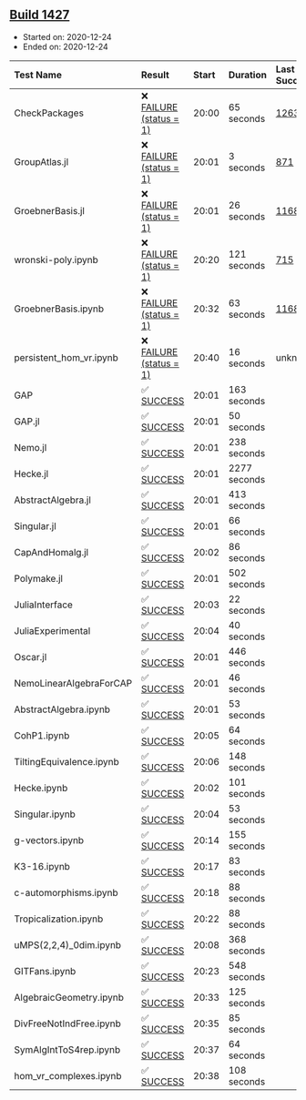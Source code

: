 ## [Build 1427](https://oscarci.mathematik.uni-kl.de/job/oscar-stable/1427/)

* Started on: 2020-12-24
* Ended on: 2020-12-24

| Test Name    | Result | Start | Duration | Last Success | First Failure |
|:-------------|:-------|:------|:---------|:-------------|:--------------|
| CheckPackages | ❌ [FAILURE (status = 1)](https://oscarci.mathematik.uni-kl.de/job/oscar-stable/1427/artifact/logs/build-1427/CheckPackages.log) | 20:00 | 65 seconds | [1263](https://oscarci.mathematik.uni-kl.de/job/oscar-stable/1263/) | [1264](https://oscarci.mathematik.uni-kl.de/job/oscar-stable/1264/) |
| GroupAtlas.jl | ❌ [FAILURE (status = 1)](https://oscarci.mathematik.uni-kl.de/job/oscar-stable/1427/artifact/logs/build-1427/GroupAtlas.jl.log) | 20:01 | 3 seconds | [871](https://oscarci.mathematik.uni-kl.de/job/oscar-stable/871/) | [872](https://oscarci.mathematik.uni-kl.de/job/oscar-stable/872/) |
| GroebnerBasis.jl | ❌ [FAILURE (status = 1)](https://oscarci.mathematik.uni-kl.de/job/oscar-stable/1427/artifact/logs/build-1427/GroebnerBasis.jl.log) | 20:01 | 26 seconds | [1168](https://oscarci.mathematik.uni-kl.de/job/oscar-stable/1168/) | [1169](https://oscarci.mathematik.uni-kl.de/job/oscar-stable/1169/) |
| wronski-poly.ipynb | ❌ [FAILURE (status = 1)](https://oscarci.mathematik.uni-kl.de/job/oscar-stable/1427/artifact/logs/build-1427/wronski-poly.ipynb.log) | 20:20 | 121 seconds | [715](https://oscarci.mathematik.uni-kl.de/job/oscar-stable/715/) | [716](https://oscarci.mathematik.uni-kl.de/job/oscar-stable/716/) |
| GroebnerBasis.ipynb | ❌ [FAILURE (status = 1)](https://oscarci.mathematik.uni-kl.de/job/oscar-stable/1427/artifact/logs/build-1427/GroebnerBasis.ipynb.log) | 20:32 | 63 seconds | [1168](https://oscarci.mathematik.uni-kl.de/job/oscar-stable/1168/) | [1169](https://oscarci.mathematik.uni-kl.de/job/oscar-stable/1169/) |
| persistent_hom_vr.ipynb | ❌ [FAILURE (status = 1)](https://oscarci.mathematik.uni-kl.de/job/oscar-stable/1427/artifact/logs/build-1427/persistent_hom_vr.ipynb.log) | 20:40 | 16 seconds | unknown | unknown |
| GAP | ✅ [SUCCESS](https://oscarci.mathematik.uni-kl.de/job/oscar-stable/1427/artifact/logs/build-1427/GAP.log) | 20:01 | 163 seconds |  |  |
| GAP.jl | ✅ [SUCCESS](https://oscarci.mathematik.uni-kl.de/job/oscar-stable/1427/artifact/logs/build-1427/GAP.jl.log) | 20:01 | 50 seconds |  |  |
| Nemo.jl | ✅ [SUCCESS](https://oscarci.mathematik.uni-kl.de/job/oscar-stable/1427/artifact/logs/build-1427/Nemo.jl.log) | 20:01 | 238 seconds |  |  |
| Hecke.jl | ✅ [SUCCESS](https://oscarci.mathematik.uni-kl.de/job/oscar-stable/1427/artifact/logs/build-1427/Hecke.jl.log) | 20:01 | 2277 seconds |  |  |
| AbstractAlgebra.jl | ✅ [SUCCESS](https://oscarci.mathematik.uni-kl.de/job/oscar-stable/1427/artifact/logs/build-1427/AbstractAlgebra.jl.log) | 20:01 | 413 seconds |  |  |
| Singular.jl | ✅ [SUCCESS](https://oscarci.mathematik.uni-kl.de/job/oscar-stable/1427/artifact/logs/build-1427/Singular.jl.log) | 20:01 | 66 seconds |  |  |
| CapAndHomalg.jl | ✅ [SUCCESS](https://oscarci.mathematik.uni-kl.de/job/oscar-stable/1427/artifact/logs/build-1427/CapAndHomalg.jl.log) | 20:02 | 86 seconds |  |  |
| Polymake.jl | ✅ [SUCCESS](https://oscarci.mathematik.uni-kl.de/job/oscar-stable/1427/artifact/logs/build-1427/Polymake.jl.log) | 20:01 | 502 seconds |  |  |
| JuliaInterface | ✅ [SUCCESS](https://oscarci.mathematik.uni-kl.de/job/oscar-stable/1427/artifact/logs/build-1427/JuliaInterface.log) | 20:03 | 22 seconds |  |  |
| JuliaExperimental | ✅ [SUCCESS](https://oscarci.mathematik.uni-kl.de/job/oscar-stable/1427/artifact/logs/build-1427/JuliaExperimental.log) | 20:04 | 40 seconds |  |  |
| Oscar.jl | ✅ [SUCCESS](https://oscarci.mathematik.uni-kl.de/job/oscar-stable/1427/artifact/logs/build-1427/Oscar.jl.log) | 20:01 | 446 seconds |  |  |
| NemoLinearAlgebraForCAP | ✅ [SUCCESS](https://oscarci.mathematik.uni-kl.de/job/oscar-stable/1427/artifact/logs/build-1427/NemoLinearAlgebraForCAP.log) | 20:01 | 46 seconds |  |  |
| AbstractAlgebra.ipynb | ✅ [SUCCESS](https://oscarci.mathematik.uni-kl.de/job/oscar-stable/1427/artifact/logs/build-1427/AbstractAlgebra.ipynb.log) | 20:01 | 53 seconds |  |  |
| CohP1.ipynb | ✅ [SUCCESS](https://oscarci.mathematik.uni-kl.de/job/oscar-stable/1427/artifact/logs/build-1427/CohP1.ipynb.log) | 20:05 | 64 seconds |  |  |
| TiltingEquivalence.ipynb | ✅ [SUCCESS](https://oscarci.mathematik.uni-kl.de/job/oscar-stable/1427/artifact/logs/build-1427/TiltingEquivalence.ipynb.log) | 20:06 | 148 seconds |  |  |
| Hecke.ipynb | ✅ [SUCCESS](https://oscarci.mathematik.uni-kl.de/job/oscar-stable/1427/artifact/logs/build-1427/Hecke.ipynb.log) | 20:02 | 101 seconds |  |  |
| Singular.ipynb | ✅ [SUCCESS](https://oscarci.mathematik.uni-kl.de/job/oscar-stable/1427/artifact/logs/build-1427/Singular.ipynb.log) | 20:04 | 53 seconds |  |  |
| g-vectors.ipynb | ✅ [SUCCESS](https://oscarci.mathematik.uni-kl.de/job/oscar-stable/1427/artifact/logs/build-1427/g-vectors.ipynb.log) | 20:14 | 155 seconds |  |  |
| K3-16.ipynb | ✅ [SUCCESS](https://oscarci.mathematik.uni-kl.de/job/oscar-stable/1427/artifact/logs/build-1427/K3-16.ipynb.log) | 20:17 | 83 seconds |  |  |
| c-automorphisms.ipynb | ✅ [SUCCESS](https://oscarci.mathematik.uni-kl.de/job/oscar-stable/1427/artifact/logs/build-1427/c-automorphisms.ipynb.log) | 20:18 | 88 seconds |  |  |
| Tropicalization.ipynb | ✅ [SUCCESS](https://oscarci.mathematik.uni-kl.de/job/oscar-stable/1427/artifact/logs/build-1427/Tropicalization.ipynb.log) | 20:22 | 88 seconds |  |  |
| uMPS(2,2,4)_0dim.ipynb | ✅ [SUCCESS](https://oscarci.mathematik.uni-kl.de/job/oscar-stable/1427/artifact/logs/build-1427/uMPS-2-2-4-_0dim.ipynb.log) | 20:08 | 368 seconds |  |  |
| GITFans.ipynb | ✅ [SUCCESS](https://oscarci.mathematik.uni-kl.de/job/oscar-stable/1427/artifact/logs/build-1427/GITFans.ipynb.log) | 20:23 | 548 seconds |  |  |
| AlgebraicGeometry.ipynb | ✅ [SUCCESS](https://oscarci.mathematik.uni-kl.de/job/oscar-stable/1427/artifact/logs/build-1427/AlgebraicGeometry.ipynb.log) | 20:33 | 125 seconds |  |  |
| DivFreeNotIndFree.ipynb | ✅ [SUCCESS](https://oscarci.mathematik.uni-kl.de/job/oscar-stable/1427/artifact/logs/build-1427/DivFreeNotIndFree.ipynb.log) | 20:35 | 85 seconds |  |  |
| SymAlgIntToS4rep.ipynb | ✅ [SUCCESS](https://oscarci.mathematik.uni-kl.de/job/oscar-stable/1427/artifact/logs/build-1427/SymAlgIntToS4rep.ipynb.log) | 20:37 | 64 seconds |  |  |
| hom_vr_complexes.ipynb | ✅ [SUCCESS](https://oscarci.mathematik.uni-kl.de/job/oscar-stable/1427/artifact/logs/build-1427/hom_vr_complexes.ipynb.log) | 20:38 | 108 seconds |  |  |
